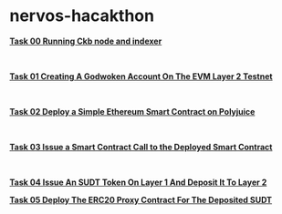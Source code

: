 # nervos-hacakthon
<b>[Task 00 Running Ckb node and indexer](https://github.com/tharunrai14/nervos-hackathon/tree/main/task0)



</br>

[Task 01 Creating A Godwoken Account On The EVM Layer 2 Testnet](https://github.com/tharunrai14/nervos-hackathon/tree/main/task01)


</br>

[ Task 02 Deploy a Simple Ethereum Smart Contract on Polyjuice](https://github.com/tharunrai14/nervos-hackathon/tree/main/task02)


</br>


[Task 03 Issue a Smart Contract Call to the Deployed Smart Contract](https://github.com/tharunrai14/nervos-hackathon/tree/main/task03)

</br>


[Task 04 Issue An SUDT Token On Layer 1 And Deposit It To Layer 2](https://github.com/tharunrai14/nervos-hackathon/tree/main/task04)
</br>


[Task 05 Deploy The ERC20 Proxy Contract For The Deposited SUDT](https://github.com/tharunrai14/nervos-hackathon/tree/main/task05)

</br>





</b>
